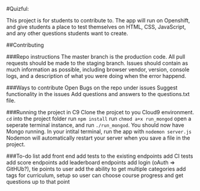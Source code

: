 #Quizful:

This project is for students to contribute to. The app will run on Openshift, and give students a place to test themselves on HTML, CSS, JavaScript, and any other questions students want to create. 

##Contributing

###Repo instructions
The master branch is the production code. All pull requests should be made to the staging branch. 
Issues should contain as much information as possible, including browser vendor, version, console logs, and a description of what you were doing when the error happend. 

###Ways to contribute
Open Bugs on the repo under issues
Suggest functionality in the issues
Add questions and answers to the questions.txt file.

###Running the project in C9
Clone the projcet to you Cloud9 environment. 
`cd` into the project folder
run `npm install`
run `chmod a+x run_mongod`
open a seperate terminal instance, and run `./run_mongod`. You should now have Mongo running. 
In your intital terminal, run the app with `nodemon server.js` 
Nodemon will automatically restart your server when you save a file in the project. 

###To-do list
add front end
add tests to the existing endpoints
add CI tests
add score endpoints
add leaderboard endpoints
add login (oAuth => GitHUb?), tie points to user
add the ability to get multiple categories
add tags for curriculum, setup so user can choose course progress and get questions up to that point
